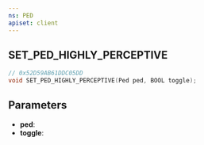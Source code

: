 ```yaml
---
ns: PED
apiset: client
---
```

## SET_PED_HIGHLY_PERCEPTIVE

```c
// 0x52D59AB61DDC05DD
void SET_PED_HIGHLY_PERCEPTIVE(Ped ped, BOOL toggle);
```


## Parameters
* **ped**:
* **toggle**: